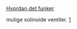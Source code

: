 [Hvordan det funker](https://www.youtube.com/watch?v=-MLGr1_Fw0c)

mulige solinoide ventiler.
[1](https://no.rs-online.com/web/p/solenoid-valves/8407020?cm_mmc=NO-PLA-DS3A-_-google-_-CSS_NO_NO_Plumbing_And_Pipeline-_-Valves_And_Taps%7CSolenoid_Valves-_-PRODUCT_GROUP&matchtype=&pla-393276713963&gclid=Cj0KCQjw0pfzBRCOARIsANi0g0tqAc1yzqvZprNvONyM6ILofa9n_az12_at5bn36aElmEJK9FhqFDMaAia2EALw_wcB&gclsrc=aw.ds)
